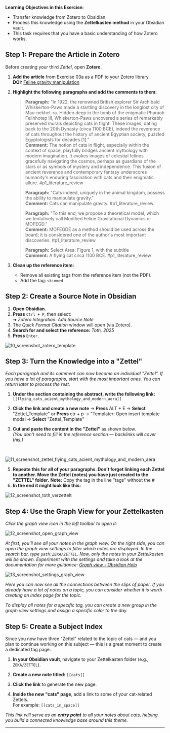 
**Learning Objectives in this Exercise:**
- Transfer knowledge from Zotero to Obsidian.
- Process this knowledge using the **Zettelkasten method** in your Obsidian vault.
- This task requires that you have a basic understanding of how Zotero works.

## Step 1: Prepare the Article in Zotero

Before creating your third *Zettel*, open **Zotero**.

1. **Add the article** from Exercise 03a as a PDF to your Zotero library.  
   **DOI:** [Feline gravity manipulation](https://doi.org/10.48550/arXiv.2503.22919)

2. **Highlight the following paragraphs and add the comments to them:**

   >**Paragraph:** "In 1922, the renowned British explorer Sir Archibald Whiskerton-Paws made a startling discovery in the longlost city of Mau-nekhet-ra. Hidden deep in the tomb of the enigmatic Pharaoh Felinhotep III, Whiskerton-Paws uncovered a series of remarkably preserved murals depicting cats in flight. These images, dating back to the 20th Dynasty (circa 1100 BCE), indeed the reverence of cats throughout the history of ancient Egyptian society, puzzled Egyptologists for decades [1]." <br>
   >**Comment:** The notion of cats in flight, especially within the context of space, playfully bridges ancient mythology with modern imagination. It evokes images of celestial felines gracefully navigating the cosmos, perhaps as guardians of the stars or as symbols of mystery and independence. This fusion of ancient reverence and contemporary fantasy underscores humanity's enduring fascination with cats and their enigmatic allure. #p1_literature_review
   >
   > **Paragraph:** "Cats indeed, uniquely in the animal kingdom, possess the ability to manipulate gravity." <br>
   > **Comment:** Cats can manipulate gravity. #p1_literature_review
   >
   >
   >**Paragraph:** "To this end, we propose a theoretical model, which we tentatively call Modified Feline Gravitational Dynamics or MOFEGD." <br>
   > **Comment:** MOFEGDE as a method should be used across the board; it is considered one of the author's most important discoveries. #p1_literature_review
   >
   >
   > **Paragraph:** Select Area: Figure 1, with the subtitle <br>
   > **Comment:** A flying cat circa 1100 BCE. #p1_literature_review

3. **Clean up the reference item:**
   - Remove all existing tags from the reference item (not the PDF).
   - Add the tag: `skimmed`

## Step 2: Create a Source Note in Obsidian

1. **Open Obsidian.**
2. **Press** `Ctrl + P`, then select:  
   ➔ *Zotero Integration: Add Source Note*
3. The *Quick Format Citation* window will open (via Zotero).
4. **Search for and select the reference:** *Toth, 2025*
5. **Press** `Enter`.

![10_screenshot_zotero_template](https://github.com/user-attachments/assets/ac48fcdc-740b-456c-ba87-23e971364746)



## Step 3: Turn the Knowledge into a "Zettel"

*Each paragraph and its comment can now become an individual "Zettel". If you have a lot of paragraphs, start with the most important ones. You can return later to process the rest.*

1. **Under the section containing the abstract, write the following link:**
	`[[flying_cats_acient_mythology_and_modern_aera]]`

2. **Click the link and create a new note** → **Press** ALT + E → **Select** "Zettel_Template" or **Press** ctr + p → "Templater: Open insert template modal → **Select** "Zettel_Template"

3. **Cut and paste the content in the "Zettel"** as shown below.  
	*(You don’t need to fill in the reference section — backlinks will cover this.)*
<br>

![11_screenshot_zettel_flying_cats_acient_mythology_and_modern_aera](https://github.com/user-attachments/assets/a55768a7-7c56-4d8b-8261-cc86f1467846)


5. **Repeate this for all of your paragraphs. Don't forget linking each Zettel to another. Move the Zettel (notes) you have just created to the "ZETTEL" folder.**
   **Note:** Copy the tag in the line "tags" without the #
7. **In the end it might look like this:**

![12_screenshot_toth_verzettelt](https://github.com/user-attachments/assets/9eebedcc-d96c-4655-966f-bdde79758eaa)


## Step 4: Use the Graph View for your Zettelkasten
*Click the graph view icon in the left toolbar to open it:*

![12_screenshot_open_graph_view](https://github.com/user-attachments/assets/a08351bd-5834-4796-a862-3b6a3b4c405b)

*At first, you'll see all your notes in the graph view. On the right side, you can open the graph view settings to filter which notes are displayed. In the search bar, type `path:ZEKA/ZETTEL`. Now, only the notes in your Zettelkasten will be shown.*
*Experiment with the settings and take a look at the documentation for more guidance: [Graph view - Obsidian Help](https://help.obsidian.md/plugins/graph)*

![13_screenshot_settings_graph_view](https://github.com/user-attachments/assets/80ad0cc2-82b4-4609-bbdf-5a53c374efc2)

*Here you can now see all the connections between the slips of paper. If you already have a lot of notes on a topic, you can consider whether it is worth creating an index page for the topic.*

*To display all notes for a specific tag, you can create a new group in the graph view settings and assign a specific color to the day.*
   
## Step 5: Create a Subject Index

Since you now have three "Zettel" related to the topic of cats — and you plan to continue working on this subject — this is a great moment to create a dedicated tag page.

1. **In your Obsidian vault**, navigate to your Zettelkasten folder (e.g., `ZEKA/ZETTEL`).

2. **Create a new note titled:** `[[cats]]`

3. **Click the link** to generate the new page.

4. **Inside the new "cats" page**, add a link to some of your cat-related Zettels.  
	For example: `[[cats_in_space]]`

*This link will serve as an **entry point** to all your notes about cats, helping you build a connected knowledge base around this theme.*

---


